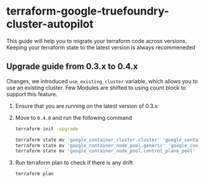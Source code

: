 # terraform-google-truefoundry-cluster-autopilot

This guide will help you to migrate your terraform code across versions. Keeping your terraform state to the latest version is always recommeneded

## Upgrade guide from 0.3.x to 0.4.x

Changes, we introduced `use_existing_cluster` variable, which allows you to use an existing cluster.
Few Modules are shifted to using count block to support this feature.

1. Ensure that you are running on the latest version of 0.3.x
2. Move to `0.4.0` and run the following command

    ```bash
    terraform init -upgrade

    terraform state mv 'google_container_cluster.cluster' 'google_container_cluster.cluster[0]'
    terraform state mv 'google_container_node_pool.generic' 'google_container_node_pool.generic[0]'
    terraform state mv 'google_container_node_pool.control_plane_pool' 'google_container_node_pool.control_plane_pool[0]' # If control plane is enabled, else skip this step
    ```

3. Run terraform plan to check if there is any drift

    ```bash
    terraform plan
    ```

